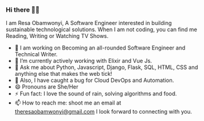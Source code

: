 ### Hi there 👋🏾
I am Resa Obamwonyi, A Software Engineer interested in building sustainable technological solutions. 
When I am not coding, you can find me Reading, Writing or Watching TV Shows.

- 🔭 I am working on Becoming an all-rounded Software Engineer and Technical Writer.
- 🌱 I’m currently actively working with Elixir and Vue Js.
- 💬 Ask me about Python, Javascript, Django, Flask, SQL, HTML, CSS and anything else that makes the web tick!
- 🌱 Also, I have caught a bug for Cloud DevOps and Automation.
- 😄 Pronouns are She/Her
- ⚡ Fun fact: I love the sound of rain, solving algorithms and food. 
- 📫 How to reach me: shoot me an email at theresaobamwonyi@gmail.com
I look forward to connecting with you.
<!--
**Resa-Obamwonyi/Resa-Obamwonyi** is a ✨ _special_ ✨ repository because its `README.md` (this file) appears on your GitHub profile.

Here are some ideas to get you started:

- 🔭 I’m currently working on ...
- 🌱 I’m currently learning ...
- 👯 I’m looking to collaborate on ...
- 🤔 I’m looking for help with ...
- 💬 Ask me about ...
- 📫 How to reach me: ...
- 😄 Pronouns: ...
- ⚡ Fun fact: ...
-->
